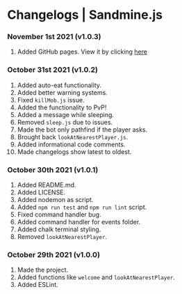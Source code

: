# Changelogs | Sandmine.js

### November 1st 2021 (v1.0.3)

1. Added GitHub pages. View it by clicking [here](https://spreehertz.github.io/Sandmine.js)


### October 31st 2021 (v1.0.2)

1. Added auto-eat functionality.
2. Added better warning systems.
3. Fixed `killMob.js` issue.
4. Added the functionality to PvP!
5. Added a message while sleeping.
6. Removed `sleep.js` due to issues.
7. Made the bot only pathfind if the player asks.
8. Brought back `lookAtNearestPlayer.js`.
9. Added informational code comments.
10. Made changelogs show latest to oldest.

### October 30th 2021 (v1.0.1)

1. Added README.md.
2. Added LICENSE.
3. Added nodemon as script.
4. Added `npm run test` and `npm run lint` script.
5. Fixed command handler bug.
6. Added command handler for events folder. 
7. Added chalk terminal styling.
8. Removed `lookAtNearestPlayer`.

### October 29th 2021 (v1.0.0)

1. Made the project.
2. Added functions like `welcome` and `lookAtNearestPlayer`.
3. Added ESLint.
